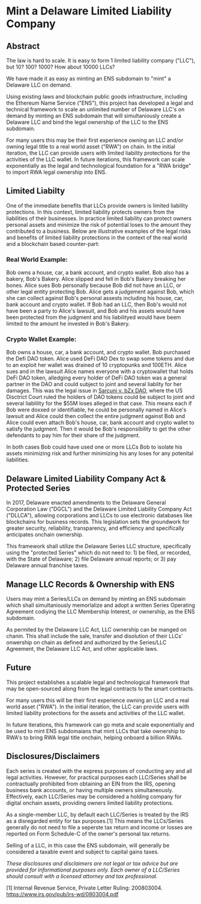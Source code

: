 
# Mint a Delaware Limited Liability Company 

## Abstract

The law is hard to scale.  It is easy to form 1 limited liability company ("LLC"), but 10? 100? 1000? How about 10000 LLCs? 

We have made it as easy as minting an ENS subdomain to "mint" a Delaware LLC on demand.  

Using existing laws and blockchain public goods infrastructure, including the Ethereum Name Service ("ENS"), this project has developed a legal and technical framework to scale an unlimited number of Delaware LLC's on demand by minting an ENS subdomain that will simultaniously create a Delaware LLC and bind the legal ownership of the LLC to the ENS subdomain.  

For many users this may be their first experience owning an LLC and/or owning legal title to a real world asset ("RWA") on chain.  In the initial iteration, the LLC can provide users with limited liability protections for the activities of the LLC wallet.  In future iterations, this framework can scale exponentially as the legal and technological foundation for a "RWA bridge" to import RWA legal ownership into ENS.

## Limited Liabilty

One of the immediate benefits that LLCs provide owners is limited liability protections.  In this context, limited liability protects owners from the liabilities of their businesses.  In practice limited liability can protect owners personal assets and minimize the risk of potential loses to the amount they contributed to a business.  Below are illustrative examples of the legal risks and benefits of limited liability protections in the context of the real world and a blockchain based counter-part:      

### Real World Example:  
Bob owns a house, car, a bank account, and crypto wallet. Bob also has a bakery, Bob's Bakery.  Alice slipped and fell in Bob's Bakery breaking her bones.  Alice sues Bob personally because Bob did not have an LLC, or other legal entity protecting Bob.  Alice gets a judgement against Bob, which she can collect against Bob's personal assests including his house, car, bank account and crypto wallet.  If Bob had an LLC, then Bob's would not have been a party to Alice's lawsuit, and Bob and his assets would have been protected from the judgment and his liabilityed would have beem limited to the amount he invested in Bob's Bakery.

### Crypto Wallet Example:  
Bob owns a house, car, a bank account, and crypto wallet.  Bob purchased the Defi DAO token.  Alice used DeFi DAO Dex to swap some tokens and due to an exploit her wallet was drained of 10 cryptopunks and 100ETH.  Alice sues and in the lawsuit Alice names everyone with a  cryptowallet that holds DeFi DAO token, alledging every holder of DeFi DAO token was a general partner in the DAO and could subject to joint and several liablity for her damages.  This was the legal issue in [Sarcuni v. bZx DAO](https://storage.courtlistener.com/recap/gov.uscourts.casd.732409/gov.uscourts.casd.732409.49.0.pdf), where the US Disctrict Court ruled the holders of DAO tokens could be subject to joint and several liablility for the $55M loses alleged in that case.  This means each if Bob were doxxed or identifiable, he could be personally named in Alice's lawsuit and Alice could then collect the entire judgment against Bob and Alice could even attach Bob's house, car, bank account and crypto wallet to satisfy the judgment.  Then it would be Bob's responsibility to get the other defendants to pay him for their share of the judgment.

In both cases Bob could have used one or more LLCs Bob to isolate his assets minimizing risk and further minimizing his any loses for any potenital liabilities.   

## Delaware Limited Liability Company Act & Protected Series

In 2017, Delaware enacted amendments to the Delaware General Corporation Law ("DGCL") and the Delaware Limited Liability Company Act ("DLLCA"), allowing corporations and LLCs to use electronic databases like blockchains for business records. This legislation sets the groundwork for greater security, reliability, transparency, and efficiency and specifically anticipates onchain ownership.  

This framework shall utilize the Delaware Series LLC structure, specifically using the "protected Series" which do not need to: 1) be filed, or recorded, with the State of Delaware; 2) file Delaware annual reports; or 3) pay Delaware annual franchise taxes.

## Manage LLC Records & Ownership with ENS

Users may mint a Series/LLCs on demand by minting an ENS subdomain which shall simultaniously memorlalize and adopt a written Series Operating Agreement codiying the LLC Membership Interest, or ownership, as the ENS subdomain.  

As permited by the Delaware LLC Act, LLC ownership can be manged on chanin.  This shall include the sale, transfer and disolution of their LLCs' onwership on chain as defined and authorized by the Series/LLC Agreement, the Delaware LLC Act, and other applicable laws. 

## Future

This project establishes a scalable legal and technological framework that may be open-sourced along from the legal contracts to the smart contracts. 

For many users this will be their first experience owning an LLC and a real world asset ("RWA").  In the initial iteration, the LLC can provide users with limited liability protections for the assets and activities of the LLC wallet.

In future iterations, this framework can go meta and scale exponentially and be used to mint ENS subdomaians that mint LLCs that take ownership to RWA's to bring RWA legal title onchain, helping onboard a billion RWAs.   

## Disclosures/Disclaimers

Each series is created with the express purposes of conducting any and all legal activities.  However, for practical purposes each LLC/Series shall be contractually prohibited from obtaining an EIN from the IRS, opening business bank accounts, or having multiple owners simultaneously. Effectively, each LLC/Series may be considered a holding company for digital onchain assets, providing owners limited liability protections.

As a single-member LLC, by default each LLC/Series is treated by the IRS as a disregarded entity for tax purposes.[1] This means the LLCs/Series generally do not need to file a seperste tax return and income or losses are reported on Form Schedule-C of the owner's personal tax returns.

Selling of a LLC, in this case the ENS subdomain, will generally be considered a taxable event and subject to capital gains taxes.

*These disclosures and disclaimers are not legal or tax advice but are provided for informational purposes only. Each owner of a LLC/Series should consult with a licensed attorney and tax professional.*

[1] Internal Revenue Service, Private Letter Ruling: 200803004. https://www.irs.gov/pub/irs-wd/0803004.pdf
